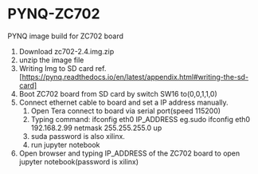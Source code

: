 # PYNQ-ZC702
PYNQ image build for ZC702 board

1. Download zc702-2.4.img.zip
2. unzip the image file
3. Writing Img to SD card ref.[https://pynq.readthedocs.io/en/latest/appendix.html#writing-the-sd-card]
4. Boot ZC702 board from SD card by switch SW16 to(0,0,1,1,0)
5. Connect ethernet cable to board and set a IP address manually.
   1. Open Tera connect to board via serial port(speed 115200)
   2. Typing command: ifconfig eth0 IP_ADDRESS eg.sudo ifconfig eth0 192.168.2.99 netmask 255.255.255.0 up
   3. suda password is also xilinx.
   4. run jupyter notebook
6. Open browser and typing IP_ADDRESS of the ZC702 board to open jupyter notebook(password is xilinx)
